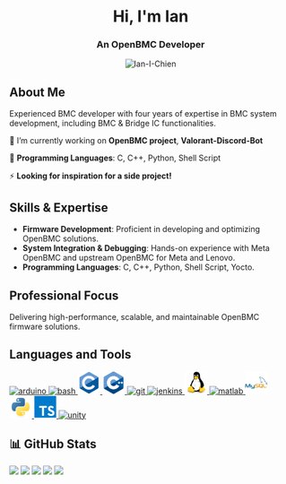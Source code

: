 <h1 align="center">Hi, I'm Ian</h1>
<h3 align="center">An OpenBMC Developer </h3>

<p align="center">
  <img src="https://komarev.com/ghpvc/?username=Ian-I-Chien&label=Profile+views&color=0e75b6&style=flat" alt="Ian-I-Chien" />
</p>

## About Me

Experienced BMC developer with four years of expertise in BMC system development, including BMC & Bridge IC functionalities.

🔭 I’m currently working on **OpenBMC project**, **Valorant-Discord-Bot**

🌱 **Programming Languages**: C, C++, Python, Shell Script

⚡ **Looking for inspiration for a side project!**


## Skills & Expertise

- **Firmware Development**: Proficient in developing and optimizing OpenBMC solutions.
- **System Integration & Debugging**: Hands-on experience with Meta OpenBMC and upstream OpenBMC for Meta and Lenovo.
- **Programming Languages**: C, C++, Python, Shell Script, Yocto.

## Professional Focus

Delivering high-performance, scalable, and maintainable OpenBMC firmware solutions.

## Languages and Tools

<p align="left"> <a href="https://www.arduino.cc/" target="_blank" rel="noreferrer"> <img src="https://cdn.worldvectorlogo.com/logos/arduino-1.svg" alt="arduino" width="40" height="40"/> </a> <a href="https://www.gnu.org/software/bash/" target="_blank" rel="noreferrer"> <img src="https://www.vectorlogo.zone/logos/gnu_bash/gnu_bash-icon.svg" alt="bash" width="40" height="40"/> </a> <a href="https://www.cprogramming.com/" target="_blank" rel="noreferrer"> <img src="https://raw.githubusercontent.com/devicons/devicon/master/icons/c/c-original.svg" alt="c" width="40" height="40"/> </a> <a href="https://www.w3schools.com/cpp/" target="_blank" rel="noreferrer"> <img src="https://raw.githubusercontent.com/devicons/devicon/master/icons/cplusplus/cplusplus-original.svg" alt="cplusplus" width="40" height="40"/> </a> <a href="https://git-scm.com/" target="_blank" rel="noreferrer"> <img src="https://www.vectorlogo.zone/logos/git-scm/git-scm-icon.svg" alt="git" width="40" height="40"/> </a> <a href="https://www.jenkins.io" target="_blank" rel="noreferrer"> <img src="https://www.vectorlogo.zone/logos/jenkins/jenkins-icon.svg" alt="jenkins" width="40" height="40"/> </a> <a href="https://www.linux.org/" target="_blank" rel="noreferrer"> <img src="https://raw.githubusercontent.com/devicons/devicon/master/icons/linux/linux-original.svg" alt="linux" width="40" height="40"/> </a> <a href="https://www.mathworks.com/" target="_blank" rel="noreferrer"> <img src="https://upload.wikimedia.org/wikipedia/commons/2/21/Matlab_Logo.png" alt="matlab" width="40" height="40"/> </a> <a href="https://www.mysql.com/" target="_blank" rel="noreferrer"> <img src="https://raw.githubusercontent.com/devicons/devicon/master/icons/mysql/mysql-original-wordmark.svg" alt="mysql" width="40" height="40"/> </a> <a href="https://www.python.org" target="_blank" rel="noreferrer"> <img src="https://raw.githubusercontent.com/devicons/devicon/master/icons/python/python-original.svg" alt="python" width="40" height="40"/> </a> <a href="https://www.typescriptlang.org/" target="_blank" rel="noreferrer"> <img src="https://raw.githubusercontent.com/devicons/devicon/master/icons/typescript/typescript-original.svg" alt="typescript" width="40" height="40"/> </a> <a href="https://unity.com/" target="_blank" rel="noreferrer"> <img src="https://www.vectorlogo.zone/logos/unity3d/unity3d-icon.svg" alt="unity" width="40" height="40"/> </a> </p>

## 📊 GitHub Stats
![](https://github-profile-summary-cards.vercel.app/api/cards/profile-details?username=Ian-I-Chien&theme=dark)
![](https://github-profile-summary-cards.vercel.app/api/cards/repos-per-language?username=Ian-I-Chien&theme=dark)
![](https://github-profile-summary-cards.vercel.app/api/cards/most-commit-language?username=Ian-I-Chien&theme=dark)
![](https://github-profile-summary-cards.vercel.app/api/cards/stats?username=Ian-I-Chien&theme=dark)
![](https://github-profile-summary-cards.vercel.app/api/cards/productive-time?username=Ian-I-Chien&theme=dark)

